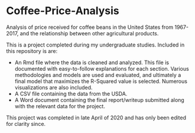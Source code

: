 # Coffee-Price-Analysis
Analysis of price received for coffee beans in the United States from 1967-2017, and the relationship between other agricultural products.


This is a project completed during my undergraduate studies.
Included in this repository is are:
- An Rmd file where the data is cleaned and analyzed.
  This file is documented with easy-to-follow explanations for each section.
  Various methodologies and models are used and evaluated, and ultimately a final model that maximizes the R-Squared value is selected.
  Numerous visualizations are also included.
- A CSV file containing the data from the USDA.
- A Word document containing the final report/writeup submitted along with the relevant data for the project.

This project was completed in late April of 2020 and has only been edited for clarity since.

